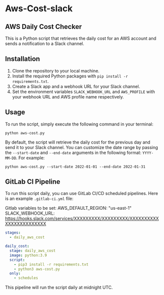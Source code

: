 # Aws-Cost-slack

## AWS Daily Cost Checker

This is a Python script that retrieves the daily cost for an AWS account and sends a notification to a Slack channel.

## Installation

1. Clone the repository to your local machine.
2. Install the required Python packages with `pip install -r requirements.txt`.
3. Create a Slack app and a webhook URL for your Slack channel.
4. Set the environment variables `SLACK_WEBHOOK_URL` and `AWS_PROFILE` with your webhook URL and AWS profile name respectively.

## Usage

To run the script, simply execute the following command in your terminal:
```
python aws-cost.py
```

By default, the script will retrieve the daily cost for the previous day and send it to your Slack channel. You can customize the date range by passing the `--start-date` and `--end-date` arguments in the following format: `YYYY-MM-DD`. For example:

```
python aws-cost.py --start-date 2022-01-01 --end-date 2022-01-31
```


## GitLab CI Pipeline

To run this script daily, you can use GitLab CI/CD scheduled pipelines. Here is an example `.gitlab-ci.yml` file:

Gitlab variables to be set:
  AWS_DEFAULT_REGION: "us-east-1"
  SLACK_WEBHOOK_URL: https://hooks.slack.com/services/XXXXXXXXX/XXXXXXXXX/XXXXXXXXXXXXXXXXXXXXXXXX

```yaml
stages:
  - daily_aws_cost

daily_cost:
  stage: daily_aws_cost
  image: python:3.9
  script:
    - pip3 install -r requirements.txt
    - python3 aws-cost.py
  only:
    - schedules
```
This pipeline will run the script daily at midnight UTC.
